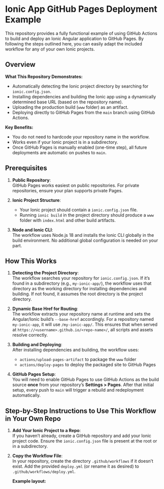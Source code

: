 # Ionic App GitHub Pages Deployment Example

This repository provides a fully functional example of using GitHub Actions to build and deploy an Ionic Angular application to GitHub Pages. By following the steps outlined here, you can easily adapt the included workflow for any of your own Ionic projects.

## Overview

**What This Repository Demonstrates:**

- Automatically detecting the Ionic project directory by searching for `ionic.config.json`.
- Installing dependencies and building the Ionic app using a dynamically determined base URL (based on the repository name).
- Uploading the production build (`www` folder) as an artifact.
- Deploying directly to GitHub Pages from the `main` branch using GitHub Actions.

**Key Benefits:**

- You do not need to hardcode your repository name in the workflow.
- Works even if your Ionic project is in a subdirectory.
- Once GitHub Pages is manually enabled (one-time step), all future deployments are automatic on pushes to `main`.

## Prerequisites

1. **Public Repository**:  
   GitHub Pages works easiest on public repositories. For private repositories, ensure your plan supports private Pages.
   
2. **Ionic Project Structure**:  
   - Your Ionic project should contain a `ionic.config.json` file.  
   - Running `ionic build` in the project directory should produce a `www` folder with `index.html` and other build artifacts.

3. **Node and Ionic CLI**:  
   The workflow uses Node.js 18 and installs the Ionic CLI globally in the build environment. No additional global configuration is needed on your part.

## How This Works

1. **Detecting the Project Directory**:  
   The workflow searches your repository for `ionic.config.json`. If it’s found in a subdirectory (e.g., `my-ionic-app/`), the workflow uses that directory as the working directory for installing dependencies and building. If not found, it assumes the root directory is the project directory.

2. **Dynamic Base Href for Routing**:  
   The workflow extracts your repository name at runtime and sets the Angular/Ionic build’s `--base-href` accordingly. For a repository named `my-ionic-app`, it will use `/my-ionic-app/`. This ensures that when served at `https://<username>.github.io/<repo-name>/`, all scripts and assets resolve correctly.

3. **Building and Deploying**:  
   After installing dependencies and building, the workflow uses:
   - `actions/upload-pages-artifact` to package the `www` folder
   - `actions/deploy-pages` to deploy the packaged site to GitHub Pages

4. **GitHub Pages Setup**:  
   You will need to enable GitHub Pages to use GitHub Actions as the build source **once** from your repository’s **Settings > Pages**. After that initial setup, every push to `main` will trigger a rebuild and redeployment automatically.

## Step-by-Step Instructions to Use This Workflow in Your Own Repo

1. **Add Your Ionic Project to a Repo**:  
   If you haven’t already, create a GitHub repository and add your Ionic project code. Ensure the `ionic.config.json` file is present at the root or in a subdirectory.

2. **Copy the Workflow File**:  
   In your repository, create the directory `.github/workflows` if it doesn’t exist. Add the provided `deploy.yml` (or rename it as desired) to `.github/workflows/deploy.yml`.

   **Example layout:**
